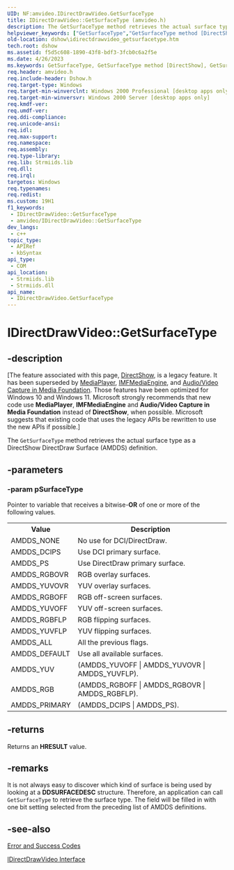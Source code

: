 ```yaml
---
UID: NF:amvideo.IDirectDrawVideo.GetSurfaceType
title: IDirectDrawVideo::GetSurfaceType (amvideo.h)
description: The GetSurfaceType method retrieves the actual surface type as a DirectShow DirectDraw Surface (AMDDS) definition.
helpviewer_keywords: ["GetSurfaceType","GetSurfaceType method [DirectShow]","GetSurfaceType method [DirectShow]","IDirectDrawVideo interface","IDirectDrawVideo interface [DirectShow]","GetSurfaceType method","IDirectDrawVideo.GetSurfaceType","IDirectDrawVideo::GetSurfaceType","IDirectDrawVideoGetSurfaceType","amvideo/IDirectDrawVideo::GetSurfaceType","dshow.idirectdrawvideo_getsurfacetype"]
old-location: dshow\idirectdrawvideo_getsurfacetype.htm
tech.root: dshow
ms.assetid: f5d5c608-1890-43f8-bdf3-3fcb0c6a2f5e
ms.date: 4/26/2023
ms.keywords: GetSurfaceType, GetSurfaceType method [DirectShow], GetSurfaceType method [DirectShow],IDirectDrawVideo interface, IDirectDrawVideo interface [DirectShow],GetSurfaceType method, IDirectDrawVideo.GetSurfaceType, IDirectDrawVideo::GetSurfaceType, IDirectDrawVideoGetSurfaceType, amvideo/IDirectDrawVideo::GetSurfaceType, dshow.idirectdrawvideo_getsurfacetype
req.header: amvideo.h
req.include-header: Dshow.h
req.target-type: Windows
req.target-min-winverclnt: Windows 2000 Professional [desktop apps only]
req.target-min-winversvr: Windows 2000 Server [desktop apps only]
req.kmdf-ver: 
req.umdf-ver: 
req.ddi-compliance: 
req.unicode-ansi: 
req.idl: 
req.max-support: 
req.namespace: 
req.assembly: 
req.type-library: 
req.lib: Strmiids.lib
req.dll: 
req.irql: 
targetos: Windows
req.typenames: 
req.redist: 
ms.custom: 19H1
f1_keywords:
 - IDirectDrawVideo::GetSurfaceType
 - amvideo/IDirectDrawVideo::GetSurfaceType
dev_langs:
 - c++
topic_type:
 - APIRef
 - kbSyntax
api_type:
 - COM
api_location:
 - Strmiids.lib
 - Strmiids.dll
api_name:
 - IDirectDrawVideo.GetSurfaceType
---
```


# IDirectDrawVideo::GetSurfaceType


## -description

\[The feature associated with this page, [DirectShow](/windows/win32/directshow/directshow), is a legacy feature. It has been superseded by [MediaPlayer](/uwp/api/Windows.Media.Playback.MediaPlayer), [IMFMediaEngine](/windows/win32/api/mfmediaengine/nn-mfmediaengine-imfmediaengine), and [Audio/Video Capture in Media Foundation](windows/win32/medfound/audio-video-capture-in-media-foundation). Those features have been optimized for Windows 10 and Windows 11. Microsoft strongly recommends that new code use **MediaPlayer**, **IMFMediaEngine** and **Audio/Video Capture in Media Foundation** instead of **DirectShow**, when possible. Microsoft suggests that existing code that uses the legacy APIs be rewritten to use the new APIs if possible.\]

The <code>GetSurfaceType</code> method retrieves the actual surface type as a DirectShow DirectDraw Surface (AMDDS) definition.

## -parameters

### -param pSurfaceType

Pointer to variable that receives a bitwise-<b>OR</b> of one or more of the following values.

<table>
<tr>
<th>Value
                </th>
<th>Description
                </th>
</tr>
<tr>
<td>AMDDS_NONE</td>
<td>No use for DCI/DirectDraw.</td>
</tr>
<tr>
<td>AMDDS_DCIPS</td>
<td>Use DCI primary surface.</td>
</tr>
<tr>
<td>AMDDS_PS</td>
<td>Use DirectDraw primary surface.</td>
</tr>
<tr>
<td>AMDDS_RGBOVR</td>
<td>RGB overlay surfaces.</td>
</tr>
<tr>
<td>AMDDS_YUVOVR</td>
<td>YUV overlay surfaces.</td>
</tr>
<tr>
<td>AMDDS_RGBOFF</td>
<td>RGB off-screen surfaces.</td>
</tr>
<tr>
<td>AMDDS_YUVOFF</td>
<td>YUV off-screen surfaces.</td>
</tr>
<tr>
<td>AMDDS_RGBFLP</td>
<td>RGB flipping surfaces.</td>
</tr>
<tr>
<td>AMDDS_YUVFLP</td>
<td>YUV flipping surfaces.</td>
</tr>
<tr>
<td>AMDDS_ALL</td>
<td>All the previous flags.</td>
</tr>
<tr>
<td>AMDDS_DEFAULT</td>
<td>Use all available surfaces.</td>
</tr>
<tr>
<td>AMDDS_YUV</td>
<td>(AMDDS_YUVOFF | AMDDS_YUVOVR | AMDDS_YUVFLP).</td>
</tr>
<tr>
<td>AMDDS_RGB</td>
<td>(AMDDS_RGBOFF | AMDDS_RGBOVR | AMDDS_RGBFLP).</td>
</tr>
<tr>
<td>AMDDS_PRIMARY</td>
<td>(AMDDS_DCIPS | AMDDS_PS).</td>
</tr>
</table>

## -returns

Returns an <b>HRESULT</b> value.

## -remarks

It is not always easy to discover which kind of surface is being used by looking at a <b>DDSURFACEDESC</b> structure. Therefore, an application can call <code>GetSurfaceType</code> to retrieve the surface type. The field will be filled in with one bit setting selected from the preceding list of AMDDS definitions.

## -see-also

<a href="/windows/desktop/DirectShow/error-and-success-codes">Error and Success Codes</a>



<a href="/windows/desktop/api/amvideo/nn-amvideo-idirectdrawvideo">IDirectDrawVideo Interface</a>
